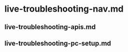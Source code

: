 # live-troubleshooting-nav.md

## live-troubleshooting-apis.md

## live-troubleshooting-pc-setup.md
